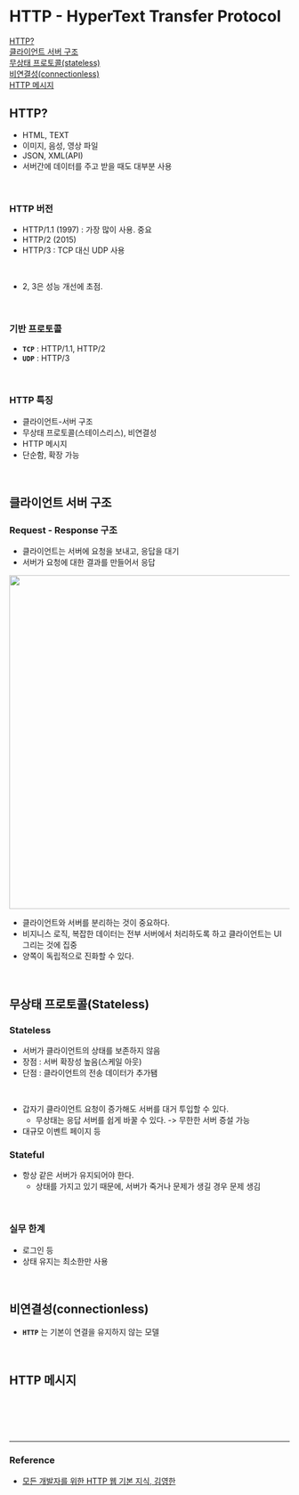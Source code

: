 # HTTP - HyperText Transfer Protocol

[HTTP?](#http)  
[클라이언트 서버 구조](#클라이언트-서버-구조)  
[무상태 프로토콜(stateless)](#무상태-프로토콜stateless)  
[비연결성(connectionless)]()  
[HTTP 메시지](#http-메시지)

## HTTP?

- HTML, TEXT
- 이미지, 음성, 영상 파일
- JSON, XML(API)
- 서버간에 데이터를 주고 받을 때도 대부분 사용

<br>

### HTTP 버전

- HTTP/1.1 (1997) : 가장 많이 사용. 중요
- HTTP/2 (2015)
- HTTP/3 : TCP 대신 UDP 사용

<br>

- 2, 3은 성능 개선에 초점.

<br>

### 기반 프로토콜

- **`TCP`** : HTTP/1.1, HTTP/2
- **`UDP`** : HTTP/3

<br>

### HTTP 특징

- 클라이언트-서버 구조
- 무상태 프로토콜(스테이스리스), 비연결성
- HTTP 메시지
- 단순함, 확장 가능

<br>

## 클라이언트 서버 구조

### Request - Response 구조

- 클라이언트는 서버에 요청을 보내고, 응답을 대기
- 서버가 요청에 대한 결과를 만들어서 응답

<img width="600" src="https://user-images.githubusercontent.com/41741221/153723869-90759301-08ab-4741-9fc3-d12e2fc140cc.png">

<br>

- 클라이언트와 서버를 분리하는 것이 중요하다.
- 비지니스 로직, 복잡한 데이터는 전부 서버에서 처리하도록 하고 클라이언트는 UI 그리는 것에 집중
- 양쪽이 독립적으로 진화할 수 있다.

<br>

## 무상태 프로토콜(Stateless)

### Stateless

- 서버가 클라이언트의 상태를 보존하지 않음
- 장점 : 서버 확장성 높음(스케일 아웃)
- 단점 : 클라이언트의 전송 데이터가 추가됌

<br>

- 갑자기 클라이언트 요청이 증가해도 서버를 대거 투입할 수 있다.
  - 무상태는 응답 서버를 쉽게 바꿀 수 있다. -> 무한한 서버 증설 가능
- 대규모 이벤트 페이지 등

### Stateful

- 항상 같은 서버가 유지되어야 한다.
  - 상태를 가지고 있기 때문에, 서버가 죽거나 문제가 생길 경우 문제 생김

<br>

### 실무 한계

- 로그인 등
- 상태 유지는 최소한만 사용

<br>

## 비연결성(connectionless)

- **`HTTP`** 는 기본이 연결을 유지하지 않는 모델

<br>

## HTTP 메시지

<br>

<br><br>

---

### **Reference**

- [모든 개발자를 위한 HTTP 웹 기본 지식, 김영한](https://www.inflearn.com/course/http-%EC%9B%B9-%EB%84%A4%ED%8A%B8%EC%9B%8C%ED%81%AC/dashboard)

```

```

